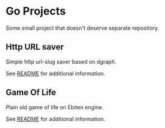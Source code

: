 # Go Projects

Some small project that doesn't deserve separate repository.

## Http URL saver 

Simple http url-slug saver based on dgraph.

See [README](dgraph-go/README.md) for additional information.

## Game Of Life

Plain old game of life on Ebiten engine.

See [README](game-of-life/README.md) for additional information.